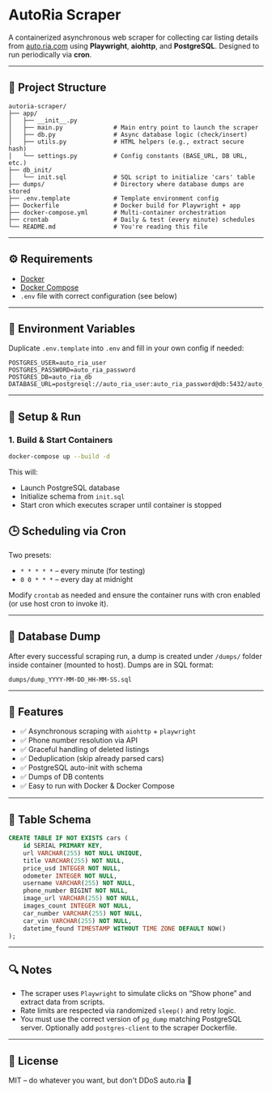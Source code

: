 # AutoRia Scraper

A containerized asynchronous web scraper for collecting car listing details from [auto.ria.com](https://auto.ria.com) using **Playwright**, **aiohttp**, and **PostgreSQL**. Designed to run periodically via **cron**.

---

## 📁 Project Structure

```
autoria-scraper/
├── app/
│   ├── __init__.py
│   ├── main.py              # Main entry point to launch the scraper
│   ├── db.py                # Async database logic (check/insert)
│   ├── utils.py             # HTML helpers (e.g., extract secure hash)
│   └── settings.py          # Config constants (BASE_URL, DB URL, etc.)
├── db_init/
│   └── init.sql             # SQL script to initialize 'cars' table
├── dumps/                   # Directory where database dumps are stored
├── .env.template            # Template environment config
├── Dockerfile               # Docker build for Playwright + app
├── docker-compose.yml       # Multi-container orchestration
├── crontab                  # Daily & test (every minute) schedules           
└── README.md                # You're reading this file
```

---

## ⚙️ Requirements

- [Docker](https://www.docker.com/)
- [Docker Compose](https://docs.docker.com/compose/)
- `.env` file with correct configuration (see below)

---

## 🧪 Environment Variables

Duplicate `.env.template` into `.env` and fill in your own config if needed:

```env
POSTGRES_USER=auto_ria_user
POSTGRES_PASSWORD=auto_ria_password
POSTGRES_DB=auto_ria_db
DATABASE_URL=postgresql://auto_ria_user:auto_ria_password@db:5432/auto_ria_db
```

---

## 🚀 Setup & Run

### 1. Build & Start Containers

```bash
docker-compose up --build -d
```

This will:

- Launch PostgreSQL database
- Initialize schema from `init.sql`
- Start cron which executes scraper until container is stopped

## 🕒 Scheduling via Cron

Two presets:

- `* * * * *` – every minute (for testing)
- `0 0 * * *` – every day at midnight

Modify `crontab` as needed and ensure the container runs with cron enabled (or use host cron to invoke it).

---

## 🧼 Database Dump

After every successful scraping run, a dump is created under `/dumps/` folder inside container (mounted to host). Dumps are in SQL format:

```
dumps/dump_YYYY-MM-DD_HH-MM-SS.sql
```

---

## 🧩 Features

- ✅ Asynchronous scraping with `aiohttp` + `playwright`
- ✅ Phone number resolution via API
- ✅ Graceful handling of deleted listings
- ✅ Deduplication (skip already parsed cars)
- ✅ PostgreSQL auto-init with schema
- ✅ Dumps of DB contents
- ✅ Easy to run with Docker & Docker Compose

---

## 🧱 Table Schema

```sql
CREATE TABLE IF NOT EXISTS cars (
    id SERIAL PRIMARY KEY,
    url VARCHAR(255) NOT NULL UNIQUE,
    title VARCHAR(255) NOT NULL,
    price_usd INTEGER NOT NULL,
    odometer INTEGER NOT NULL,
    username VARCHAR(255) NOT NULL,
    phone_number BIGINT NOT NULL,
    image_url VARCHAR(255) NOT NULL,
    images_count INTEGER NOT NULL,
    car_number VARCHAR(255) NOT NULL,
    car_vin VARCHAR(255) NOT NULL,
    datetime_found TIMESTAMP WITHOUT TIME ZONE DEFAULT NOW()
);
```

---

## 🔍 Notes

- The scraper uses `Playwright` to simulate clicks on “Show phone” and extract data from scripts.
- Rate limits are respected via randomized `sleep()` and retry logic.
- You must use the correct version of `pg_dump` matching PostgreSQL server. Optionally add `postgres-client` to the scraper Dockerfile.

---

## 📜 License

MIT – do whatever you want, but don't DDoS auto.ria 🙂
